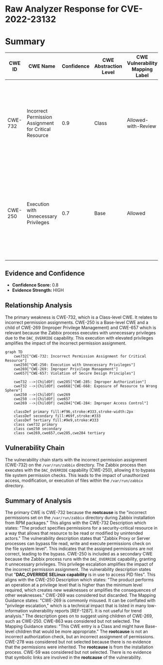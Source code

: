 # Raw Analyzer Response for CVE-2022-23132

# Summary
| CWE ID | CWE Name | Confidence | CWE Abstraction Level | CWE Vulnerability Mapping Label | CWE-Vulnerability Mapping Notes |
|---|---|---|---|---|---|
| CWE-732 | Incorrect Permission Assignment for Critical Resource | 0.9 | Class | Allowed-with-Review | Primary CWE. The **rootcause** of the vulnerability is the incorrect assignment of permissions, which allows the Zabbix processes to bypass file system permission checks. |
| CWE-250 | Execution with Unnecessary Privileges | 0.7 | Base | Allowed | Secondary CWE. The Zabbix process runs with **DAC_OVERRIDE SELinux capability**, which grants it unnecessary privileges, amplifying the consequences of the incorrect permission assignment. |

## Evidence and Confidence

*   **Confidence Score:** 0.8
*   **Evidence Strength:** HIGH

## Relationship Analysis
The primary weakness is CWE-732, which is a Class-level CWE. It relates to incorrect permission assignments. CWE-250 is a Base-level CWE and a child of CWE-269 (Improper Privilege Management) and CWE-657 which is relevant because the Zabbix process executes with unnecessary privileges due to the `DAC_OVERRIDE` capability. This execution with elevated privileges amplifies the impact of the incorrect permission assignment.

```mermaid
graph TD
    cwe732["CWE-732: Incorrect Permission Assignment for Critical Resource"]
    cwe250["CWE-250: Execution with Unnecessary Privileges"]
    cwe269["CWE-269: Improper Privilege Management"]
    cwe657["CWE-657: Violation of Secure Design Principles"]

    cwe732 -->|ChildOf| cwe285["CWE-285: Improper Authorization"]
    cwe732 -->|ChildOf| cwe668["CWE-668: Exposure of Resource to Wrong Sphere"]
    cwe250 -->|ChildOf| cwe269
    cwe250 -->|ChildOf| cwe657
    cwe269 -->|ChildOf| cwe284["CWE-284: Improper Access Control"]

    classDef primary fill:#f96,stroke:#333,stroke-width:2px
    classDef secondary fill:#69f,stroke:#333
    classDef tertiary fill:#9e9,stroke:#333
    class cwe732 primary
    class cwe250 secondary
    class cwe269,cwe657,cwe285,cwe284 tertiary
```

## Vulnerability Chain
The vulnerability chain starts with the incorrect permission assignment (CWE-732) on the `/var/run/zabbix` directory. The Zabbix process then executes with the `DAC_OVERRIDE` capability (CWE-250), allowing it to bypass file system permission checks. This leads to the impact of unauthorized access, modification, or execution of files within the `/var/run/zabbix` directory.

## Summary of Analysis
The primary CWE is CWE-732 because the **rootcause** is the "incorrect permissions set on the `/var/run/zabbix` directory during Zabbix installation from RPM packages." This aligns with the CWE-732 Description which states: "The product specifies permissions for a security-critical resource in a way that allows that resource to be read or modified by unintended actors." The vulnerability description states that "Zabbix Proxy or Server processes can bypass file read, write and execute permissions check on the file system level". This indicates that the assigned permissions are not correct, leading to the bypass.
CWE-250 is included as a secondary CWE because the Zabbix process runs with the `DAC_OVERRIDE` capability, granting it unnecessary privileges. This privilege escalation amplifies the impact of the incorrect permission assignment. The vulnerability description states that "**DAC_OVERRIDE SELinux capability** is in use to access PID files". This aligns with the CWE-250 Description which states: "The product performs an operation at a privilege level that is higher than the minimum level required, which creates new weaknesses or amplifies the consequences of other weaknesses."
CWE-269 was considered but discarded. The Mapping Guidance states: "CWE-269 is commonly misused. It can be conflated with "privilege escalation," which is a technical impact that is listed in many low-information vulnerability reports [REF-1287]. It is not useful for trend analysis." The description goes on to suggest using children of CWE-269, such as CWE-250.
CWE-863 was considered but not selected. The Mapping Guidance states: "This CWE entry is a Class and might have Base-level children that would be more appropriate." The **rootcause** is not an incorrect authorization check, but an incorrect assignment of permissions.
CWE-278 was considered but not selected because there is no evidence that the permissions were inherited. The **rootcause** is from the installation process.
CWE-59 was considered but not selected. There is no evidence that symbolic links are involved in the **rootcause** of the vulnerability.